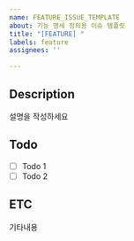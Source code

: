 ```yaml
---
name: FEATURE_ISSUE_TEMPLATE
about: 기능 명세 정의용 이슈 템플릿
title: "[FEATURE] "
labels: feature
assignees: ''

---
```


## Description
설명을 작성하세요

## Todo
- [ ] Todo 1
- [ ] Todo 2

## ETC
기타내용

